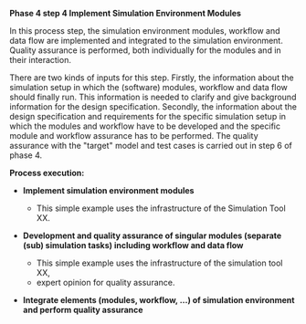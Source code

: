 **Phase 4 step 4 Implement Simulation Environment Modules**

In this process step, the simulation environment modules, workflow and data flow are implemented and integrated to the simulation environment. Quality assurance is performed, both individually for the modules and in their interaction.

There are two kinds of inputs for this step. Firstly, the information about the simulation setup in which the (software) modules, workflow and data flow should finally run. This information is needed to clarify and give background information for the design specification. Secondly, the information about the design specification and requirements for the specific simulation setup in which the modules and workflow have to be developed and the specific module and workflow assurance has to be performed. The quality assurance with the "target" model and test cases is carried out in step 6 of phase 4.

**Process execution:**
- **Implement simulation environment modules**
  - This simple example uses the infrastructure of the Simulation Tool XX.

- **Development and quality assurance of singular modules (separate (sub) simulation tasks) including workflow and data flow**
  - This simple example uses the infrastructure of the simulation tool XX, 
  - expert opinion for quality assurance.
- **Integrate elements (modules, workflow, ...) of simulation environment and perform quality assurance**
